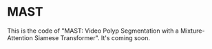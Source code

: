 # MAST
This is the code of "MAST: Video Polyp Segmentation with a Mixture-Attention Siamese Transformer". It's coming soon.
